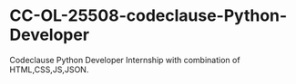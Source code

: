 # CC-OL-25508-codeclause-Python-Developer
Codeclause Python Developer Internship with combination of HTML,CSS,JS,JSON. 
